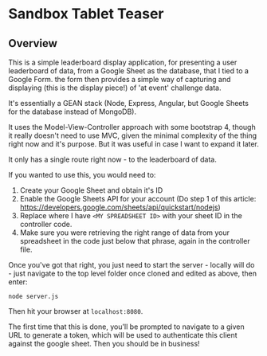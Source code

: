 # Sandbox Tablet Teaser

## Overview

This is a simple leaderboard display application, for presenting a user leaderboard of data, from a Google Sheet as the database, that I tied to a Google Form. the form then provides a simple way of capturing and displaying (this is the display piece!) of 'at event' challenge data.

It's essentially a GEAN stack (Node, Express, Angular, but Google Sheets for the database instead of MongoDB).

It uses the Model-View-Controller approach with some bootstrap 4, though it really doesn't need to use MVC, given the minimal complexity of the thing right now and it's purpose. But it was useful in case I want to expand it later.

It only has a single route right now - to the leaderboard of data.

If you wanted to use this, you would need to:

1. Create your Google Sheet and obtain it's ID
2. Enable the Google Sheets API for your account (Do step 1 of this article: https://developers.google.com/sheets/api/quickstart/nodejs)
3. Replace where I have `<MY SPREADSHEET ID>` with your sheet ID in the controller code.
4. Make sure you were retrieving the right range of data from your spreadsheet in the code just below that phrase, again in the controller file.

Once you've got that right, you just need to start the server - locally will do - just navigate to the top level folder once cloned and edited as above, then enter:

 `node server.js`

Then hit your browser at `localhost:8080`.

The first time that this is done, you'll be prompted to navigate to a given URL to generate a token, which will be used to authenticate this client against the google sheet. Then you should be in business!
